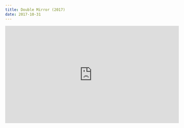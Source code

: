 ```yaml
---
title: Double Mirror (2017)
date: 2017-10-31
---
```


<iframe width="560" height="315" src="https://www.youtube.com/embed/UP44nWiCELw?si=fLovgycgQO0dzpZY" title="YouTube video player" frameborder="0" allow="accelerometer; autoplay; clipboard-write; encrypted-media; gyroscope; picture-in-picture; web-share" referrerpolicy="strict-origin-when-cross-origin" allowfullscreen></iframe>
